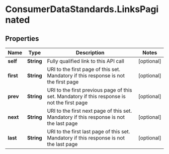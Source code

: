 # ConsumerDataStandards.LinksPaginated

## Properties
Name | Type | Description | Notes
------------ | ------------- | ------------- | -------------
**self** | **String** | Fully qualified link to this API call | [optional] 
**first** | **String** | URI to the first page of this set. Mandatory if this response is not the first page | [optional] 
**prev** | **String** | URI to the first previous page of this set. Mandatory if this response is not the first page | [optional] 
**next** | **String** | URI to the first next page of this set. Mandatory if this response is not the last page | [optional] 
**last** | **String** | URI to the first last page of this set. Mandatory if this response is not the last page | [optional] 


